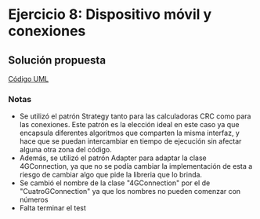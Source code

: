 # Ejercicio 8: Dispositivo móvil y conexiones
## Solución propuesta
[Código UML](./source.uml)
### Notas
- Se utilizó el patrón Strategy tanto para las calculadoras CRC como para las conexiones. Este patrón es la elección ideal en este caso ya que encapsula diferentes algoritmos que comparten la misma interfaz, y hace que se puedan intercambiar en tiempo de ejecución sin afectar alguna otra zona del código.
- Además, se utilizó el patrón Adapter para adaptar la clase 4GConnection, ya que no se podía cambiar la implementación de esta a riesgo de cambiar algo que pide la libreria que lo brinda.
- Se cambió el nombre de la clase "4GConnection" por el de "CuatroGConnection" ya que los nombres no pueden comenzar con números
- Falta terminar el test
